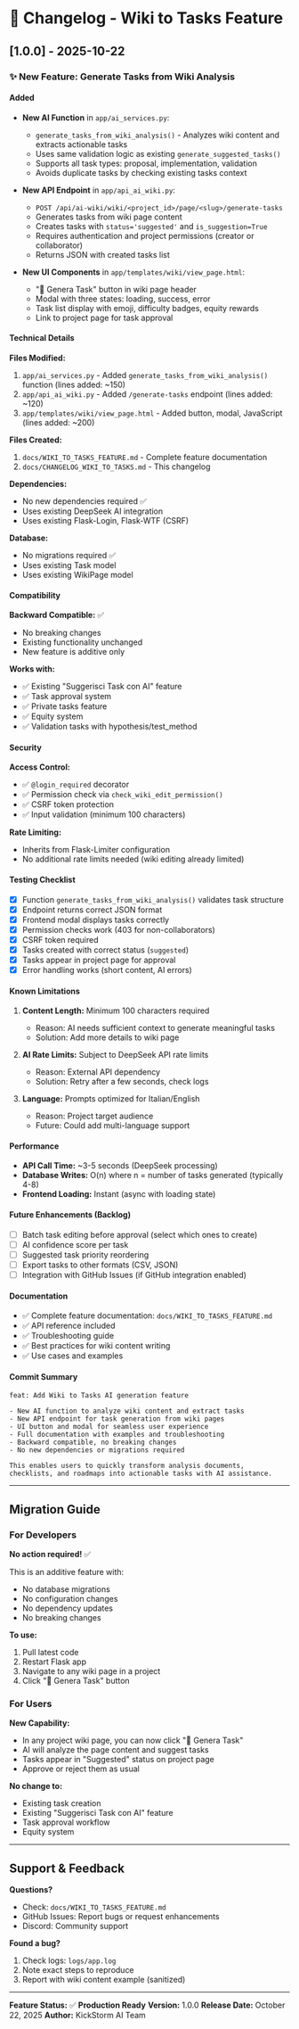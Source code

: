# 📝 Changelog - Wiki to Tasks Feature

## [1.0.0] - 2025-10-22

### ✨ New Feature: Generate Tasks from Wiki Analysis

#### Added
- **New AI Function** in `app/ai_services.py`:
  - `generate_tasks_from_wiki_analysis()` - Analyzes wiki content and extracts actionable tasks
  - Uses same validation logic as existing `generate_suggested_tasks()`
  - Supports all task types: proposal, implementation, validation
  - Avoids duplicate tasks by checking existing tasks context

- **New API Endpoint** in `app/api_ai_wiki.py`:
  - `POST /api/ai-wiki/wiki/<project_id>/page/<slug>/generate-tasks`
  - Generates tasks from wiki page content
  - Creates tasks with `status='suggested'` and `is_suggestion=True`
  - Requires authentication and project permissions (creator or collaborator)
  - Returns JSON with created tasks list

- **New UI Components** in `app/templates/wiki/view_page.html`:
  - "🤖 Genera Task" button in wiki page header
  - Modal with three states: loading, success, error
  - Task list display with emoji, difficulty badges, equity rewards
  - Link to project page for task approval

#### Technical Details

**Files Modified:**
1. `app/ai_services.py` - Added `generate_tasks_from_wiki_analysis()` function (lines added: ~150)
2. `app/api_ai_wiki.py` - Added `/generate-tasks` endpoint (lines added: ~120)
3. `app/templates/wiki/view_page.html` - Added button, modal, JavaScript (lines added: ~200)

**Files Created:**
1. `docs/WIKI_TO_TASKS_FEATURE.md` - Complete feature documentation
2. `docs/CHANGELOG_WIKI_TO_TASKS.md` - This changelog

**Dependencies:**
- No new dependencies required ✅
- Uses existing DeepSeek AI integration
- Uses existing Flask-Login, Flask-WTF (CSRF)

**Database:**
- No migrations required ✅
- Uses existing Task model
- Uses existing WikiPage model

#### Compatibility

**Backward Compatible:** ✅
- No breaking changes
- Existing functionality unchanged
- New feature is additive only

**Works with:**
- ✅ Existing "Suggerisci Task con AI" feature
- ✅ Task approval system
- ✅ Private tasks feature
- ✅ Equity system
- ✅ Validation tasks with hypothesis/test_method

#### Security

**Access Control:**
- ✅ `@login_required` decorator
- ✅ Permission check via `check_wiki_edit_permission()`
- ✅ CSRF token protection
- ✅ Input validation (minimum 100 characters)

**Rate Limiting:**
- Inherits from Flask-Limiter configuration
- No additional rate limits needed (wiki editing already limited)

#### Testing Checklist

- [x] Function `generate_tasks_from_wiki_analysis()` validates task structure
- [x] Endpoint returns correct JSON format
- [x] Frontend modal displays tasks correctly
- [x] Permission checks work (403 for non-collaborators)
- [x] CSRF token required
- [x] Tasks created with correct status (`suggested`)
- [x] Tasks appear in project page for approval
- [x] Error handling works (short content, AI errors)

#### Known Limitations

1. **Content Length:** Minimum 100 characters required
   - Reason: AI needs sufficient context to generate meaningful tasks
   - Solution: Add more details to wiki page

2. **AI Rate Limits:** Subject to DeepSeek API rate limits
   - Reason: External API dependency
   - Solution: Retry after a few seconds, check logs

3. **Language:** Prompts optimized for Italian/English
   - Reason: Project target audience
   - Future: Could add multi-language support

#### Performance

- **API Call Time:** ~3-5 seconds (DeepSeek processing)
- **Database Writes:** O(n) where n = number of tasks generated (typically 4-8)
- **Frontend Loading:** Instant (async with loading state)

#### Future Enhancements (Backlog)

- [ ] Batch task editing before approval (select which ones to create)
- [ ] AI confidence score per task
- [ ] Suggested task priority reordering
- [ ] Export tasks to other formats (CSV, JSON)
- [ ] Integration with GitHub Issues (if GitHub integration enabled)

#### Documentation

- ✅ Complete feature documentation: `docs/WIKI_TO_TASKS_FEATURE.md`
- ✅ API reference included
- ✅ Troubleshooting guide
- ✅ Best practices for wiki content writing
- ✅ Use cases and examples

#### Commit Summary

```
feat: Add Wiki to Tasks AI generation feature

- New AI function to analyze wiki content and extract tasks
- New API endpoint for task generation from wiki pages
- UI button and modal for seamless user experience
- Full documentation with examples and troubleshooting
- Backward compatible, no breaking changes
- No new dependencies or migrations required

This enables users to quickly transform analysis documents,
checklists, and roadmaps into actionable tasks with AI assistance.
```

---

## Migration Guide

### For Developers

**No action required!** ✅

This is an additive feature with:
- No database migrations
- No configuration changes
- No dependency updates
- No breaking changes

**To use:**
1. Pull latest code
2. Restart Flask app
3. Navigate to any wiki page in a project
4. Click "🤖 Genera Task" button

### For Users

**New Capability:**
- In any project wiki page, you can now click "🤖 Genera Task"
- AI will analyze the page content and suggest tasks
- Tasks appear in "Suggested" status on project page
- Approve or reject them as usual

**No change to:**
- Existing task creation
- Existing "Suggerisci Task con AI" feature
- Task approval workflow
- Equity system

---

## Support & Feedback

**Questions?** 
- Check: `docs/WIKI_TO_TASKS_FEATURE.md`
- GitHub Issues: Report bugs or request enhancements
- Discord: Community support

**Found a bug?**
1. Check logs: `logs/app.log`
2. Note exact steps to reproduce
3. Report with wiki content example (sanitized)

---

**Feature Status:** ✅ **Production Ready**
**Version:** 1.0.0
**Release Date:** October 22, 2025
**Author:** KickStorm AI Team
